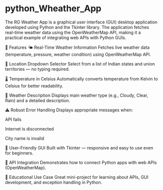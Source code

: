 # python_Wheather_App

The RG Weather App is a graphical user interface (GUI) desktop application developed using Python and the Tkinter library. The application fetches real-time weather data using the OpenWeatherMap API, making it a practical example of integrating web APIs with Python GUIs.

🚀 Features
🌤️ Real-Time Weather Information
Fetches live weather data (temperature, pressure, weather condition) using OpenWeatherMap API.

📍 Location Dropdown Selector
Select from a list of Indian states and union territories — no typing required.

🌡️ Temperature in Celsius
Automatically converts temperature from Kelvin to Celsius for better readability.

🧾 Weather Description
Displays main weather type (e.g., Cloudy, Clear, Rain) and a detailed description.

⚠️ Robust Error Handling
Displays appropriate messages when:

API fails

Internet is disconnected

City name is invalid

🎨 User-Friendly GUI
Built with Tkinter — responsive and easy to use even for beginners.

🔗 API Integration
Demonstrates how to connect Python apps with web APIs (OpenWeatherMap).

🧠 Educational Use Case
Great mini-project for learning about APIs, GUI development, and exception handling in Python.
